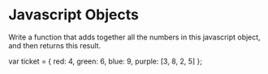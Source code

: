 Javascript Objects
===================

Write a function that adds together all the numbers in this javascript object, and then returns this result.

var ticket = {
	red: 4,
	green: 6,
	blue: 9,
	purple: [3, 8, 2, 5]
};
